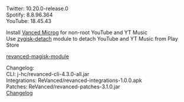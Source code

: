 Twitter: 10.20.0-release.0  
Spotify: 8.8.96.364  
YouTube: 18.45.43  

Install [Vanced Microg](https://github.com/TeamVanced/VancedMicroG/releases) for non-root YouTube and YT Music  
Use [zygisk-detach](https://github.com/j-hc/zygisk-detach) module to detach YouTube and YT Music from Play Store  

[revanced-magisk-module](https://github.com/j-hc/revanced-magisk-module)  

Changelog:  
CLI: j-hc/revanced-cli-4.3.0-all.jar  
Integrations: ReVanced/revanced-integrations-1.0.0.apk  
Patches: ReVanced/revanced-patches-3.1.0.jar  
[Changelog](https://github.com/ReVanced/revanced-patches/releases/tag/v3.1.0)  

